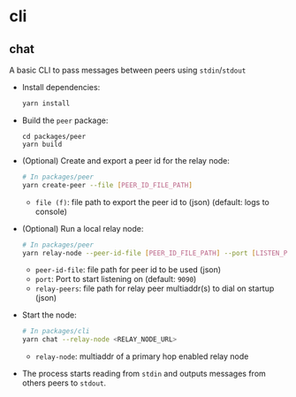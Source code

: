 # cli

## chat

A basic CLI to pass messages between peers using `stdin`/`stdout`

* Install dependencies:

  ```bash
  yarn install
  ```

* Build the `peer` package:

  ```
  cd packages/peer
  yarn build
  ```

* (Optional) Create and export a peer id for the relay node:

  ```bash
  # In packages/peer
  yarn create-peer --file [PEER_ID_FILE_PATH]
  ```

  * `file (f)`: file path to export the peer id to (json) (default: logs to console)

* (Optional) Run a local relay node:

  ```bash
  # In packages/peer
  yarn relay-node --peer-id-file [PEER_ID_FILE_PATH] --port [LISTEN_PORT] --relay-peers [RELAY_PEERS_FILE_PATH]
  ```

  * `peer-id-file`: file path for peer id to be used (json)
  * `port`: Port to start listening on (default: `9090`)
  * `relay-peers`: file path for relay peer multiaddr(s) to dial on startup (json)

* Start the node:

  ```bash
  # In packages/cli
  yarn chat --relay-node <RELAY_NODE_URL>
  ```

  * `relay-node`: multiaddr of a primary hop enabled relay node

* The process starts reading from `stdin` and outputs messages from others peers to `stdout`.
